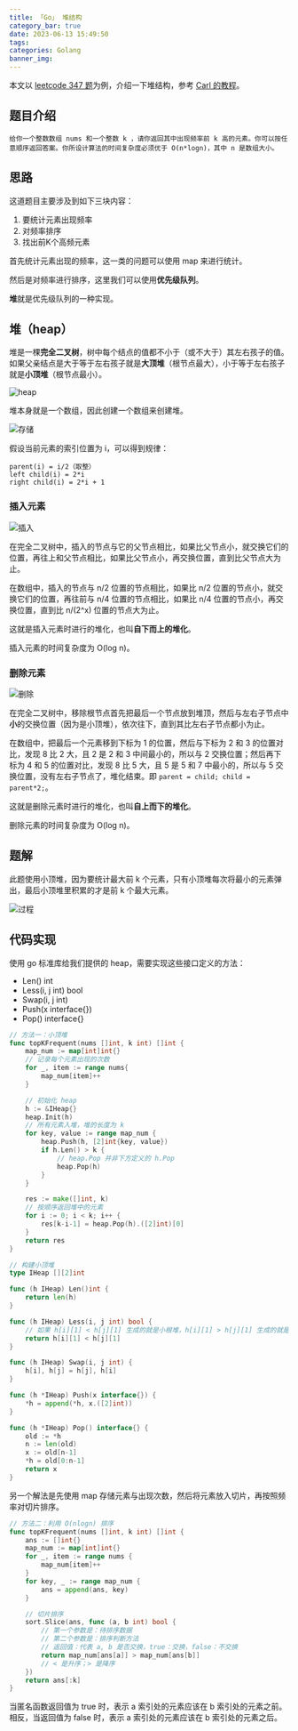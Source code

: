 ```yaml
---
title: 「Go」 堆结构
category_bar: true
date: 2023-06-13 15:49:50
tags:
categories: Golang
banner_img:
---
```


本文以 [leetcode 347 题](https://leetcode.cn/problems/top-k-frequent-elements/)为例，介绍一下堆结构，参考 [Carl 的教程](https://programmercarl.com/0347.%E5%89%8DK%E4%B8%AA%E9%AB%98%E9%A2%91%E5%85%83%E7%B4%A0.html)。

<!-- more -->

## 题目介绍

`给你一个整数数组 nums 和一个整数 k ，请你返回其中出现频率前 k 高的元素。你可以按任意顺序返回答案。你所设计算法的时间复杂度必须优于 O(n*logn)，其中 n 是数组大小。`

## 思路

这道题目主要涉及到如下三块内容：

1. 要统计元素出现频率
2. 对频率排序
3. 找出前K个高频元素

首先统计元素出现的频率，这一类的问题可以使用 map 来进行统计。

然后是对频率进行排序，这里我们可以使用**优先级队列**。

**堆**就是优先级队列的一种实现。

## 堆（heap）

堆是一棵**完全二叉树**，树中每个结点的值都不小于（或不大于）其左右孩子的值。 如果父亲结点是大于等于左右孩子就是**大顶堆**（根节点最大），小于等于左右孩子就是**小顶堆**（根节点最小）。

![heap](3.png)

堆本身就是一个数组，因此创建一个数组来创建堆。

![存储](4.png)

假设当前元素的索引位置为 i，可以得到规律：

```heap
parent(i) = i/2（取整）
left child(i) = 2*i
right child(i) = 2*i + 1
```

### 插入元素

![插入](1.png)

在完全二叉树中，插入的节点与它的父节点相比，如果比父节点小，就交换它们的位置，再往上和父节点相比，如果比父节点小，再交换位置，直到比父节点大为止。

在数组中，插入的节点与 n/2 位置的节点相比，如果比 n/2 位置的节点小，就交换它们的位置，再往前与 n/4 位置的节点相比，如果比 n/4 位置的节点小，再交换位置，直到比 n/(2^x) 位置的节点大为止。

这就是插入元素时进行的堆化，也叫**自下而上的堆化**。

插入元素的时间复杂度为 O(log n)。

### 删除元素

![删除](2.png)

在完全二叉树中，移除根节点首先把最后一个节点放到堆顶，然后与左右子节点中**小**的交换位置（因为是小顶堆），依次往下，直到其比左右子节点都小为止。

在数组中，把最后一个元素移到下标为 1 的位置，然后与下标为 2 和 3 的位置对比，发现 8 比 2 大，且 2 是 2 和 3 中间最小的，所以与 2 交换位置；然后再下标为 4 和 5 的位置对比，发现 8 比 5 大，且 5 是 5 和 7 中最小的，所以与 5 交换位置，没有左右子节点了，堆化结束。即 `parent = child; child = parent*2;`。

这就是删除元素时进行的堆化，也叫**自上而下的堆化**。

删除元素的时间复杂度为 O(log n)。

## 题解

此题使用小顶堆，因为要统计最大前 k 个元素，只有小顶堆每次将最小的元素弹出，最后小顶堆里积累的才是前 k 个最大元素。

![过程](5.png)

## 代码实现

使用 go 标准库给我们提供的 heap，需要实现这些接口定义的方法：

* Len() int
* Less(i, j int) bool
* Swap(i, j int)
* Push(x interface{})
* Pop() interface{}

```go
// 方法一：小顶堆
func topKFrequent(nums []int, k int) []int {
    map_num := map[int]int{}
    // 记录每个元素出现的次数
    for _, item := range nums{
        map_num[item]++
    }

    // 初始化 heap
    h := &IHeap{}
    heap.Init(h)
    // 所有元素入堆，堆的长度为 k
    for key, value := range map_num {
        heap.Push(h, [2]int{key, value})
        if h.Len() > k {
            // heap.Pop 并非下方定义的 h.Pop
            heap.Pop(h)
        }
    }

    res := make([]int, k)
    // 按顺序返回堆中的元素
    for i := 0; i < k; i++ {
        res[k-i-1] = heap.Pop(h).([2]int)[0]
    }
    return res
}

// 构建小顶堆
type IHeap [][2]int

func (h IHeap) Len()int {
    return len(h)
}

func (h IHeap) Less(i, j int) bool {
    // 如果 h[i][1] < h[j][1] 生成的就是小根堆，h[i][1] > h[j][1] 生成的就是大根堆
    return h[i][1] < h[j][1]
}

func (h IHeap) Swap(i, j int) {
    h[i], h[j] = h[j], h[i]
}

func (h *IHeap) Push(x interface{}) {
    *h = append(*h, x.([2]int))
}

func (h *IHeap) Pop() interface{} {
    old := *h
    n := len(old)
    x := old[n-1]
    *h = old[0:n-1]
    return x
}
```

另一个解法是先使用 map 存储元素与出现次数，然后将元素放入切片，再按照频率对切片排序。

```go
// 方法二：利用 O(nlogn) 排序
func topKFrequent(nums []int, k int) []int {
    ans := []int{}
    map_num := map[int]int{}
    for _, item := range nums {
        map_num[item]++
    }
    for key, _ := range map_num {
        ans = append(ans, key)
    }

    // 切片排序
    sort.Slice(ans, func (a, b int) bool {
        // 第一个参数是：待排序数据
        // 第二个参数是：排序判断方法
        // 返回值：代表 a, b 是否交换，true：交换，false：不交换
        return map_num[ans[a]] > map_num[ans[b]]
        // < 是升序；> 是降序
    })
    return ans[:k]
}
```

当匿名函数返回值为 true 时，表示 a 索引处的元素应该在 b 索引处的元素之前。相反，当返回值为 false 时，表示 a 索引处的元素应该在 b 索引处的元素之后。